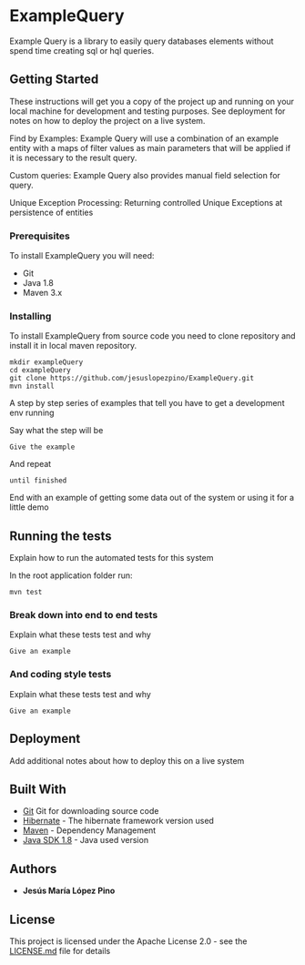 # ExampleQuery

Example Query is a library to easily query databases elements without spend time creating sql or hql queries. 

## Getting Started

These instructions will get you a copy of the project up and running on your local machine for development and testing purposes. See deployment for notes on how to deploy the project on a live system.

Find by Examples:
	Example Query will use a combination of an example entity with a maps of filter values as main parameters that will be applied if it is necessary to the result query. 
	
Custom queries:
	Example Query also provides manual field selection for query.

Unique Exception Processing:
	Returning controlled Unique Exceptions at persistence of entities
	
### Prerequisites

To install ExampleQuery you will need:

* Git
* Java 1.8
* Maven 3.x

### Installing

To install ExampleQuery from source code you need to clone repository and install it in local maven repository.

```
mkdir exampleQuery
cd exampleQuery
git clone https://github.com/jesuslopezpino/ExampleQuery.git
mvn install
```
A step by step series of examples that tell you have to get a development env running

Say what the step will be

```
Give the example
```

And repeat

```
until finished
```

End with an example of getting some data out of the system or using it for a little demo

## Running the tests

Explain how to run the automated tests for this system

In the root application folder run:

	mvn test


### Break down into end to end tests

Explain what these tests test and why

```
Give an example
```

### And coding style tests

Explain what these tests test and why

```
Give an example
```

## Deployment

Add additional notes about how to deploy this on a live system

## Built With

* [Git](https://git-scm.com/) Git for downloading source code
* [Hibernate](http://hibernate.org/orm/documentation/4.2/) - The hibernate framework version used
* [Maven](https://maven.apache.org/) - Dependency Management
* [Java SDK 1.8](http://www.oracle.com/technetwork/java/javase/downloads/jdk8-downloads-2133151.html) - Java used version

## Authors

* **Jesús María López Pino**


## License

This project is licensed under the Apache License 2.0 - see the [LICENSE.md](LICENSE.md) file for details

